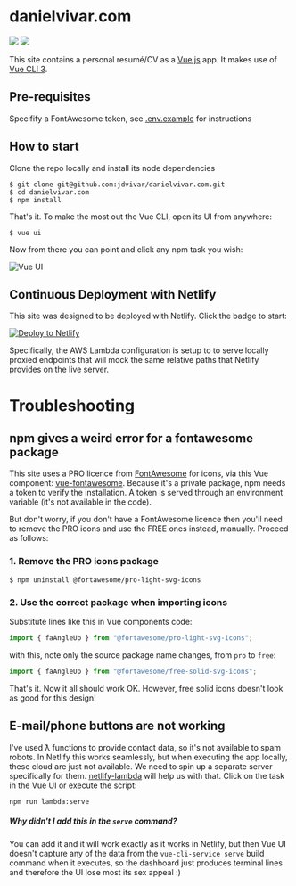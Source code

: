 # danielvivar.com

<a class="badge-align" href="https://www.codacy.com?utm_source=git@bitbucket.org&amp;utm_medium=referral&amp;utm_content=jdvivar/danielvivar.com&amp;utm_campaign=Badge_Grade"><img src="https://api.codacy.com/project/badge/Grade/82359b0132e64877b0285c561a6b07aa"/></a>
<a href="https://www.netlify.com">
  <img src="https://www.netlify.com/img/global/badges/netlify-color-accent.svg"/>
</a>

This site contains a personal resumé/CV as a [Vue.js](https://github.com/vuejs/vue) app. It makes use of [Vue CLI 3](https://github.com/vuejs/vue-cli).

## Pre-requisites
Specifify a FontAwesome token, see [.env.example](.env.example) for instructions

## How to start

Clone the repo locally and install its node dependencies
```
$ git clone git@github.com:jdvivar/danielvivar.com.git
$ cd danielvivar.com
$ npm install
```

That's it. To make the most out the Vue CLI, open its UI from anywhere:
```
$ vue ui
```
Now from there you can point and click any npm task you wish:

![Vue UI](https://i.imgur.com/16QWIBe.png)

## Continuous Deployment with Netlify

This site was designed to be deployed with Netlify. Click the badge to start:

[![Deploy to Netlify](https://www.netlify.com/img/deploy/button.svg)](https://app.netlify.com/start/deploy?repository=https://github.com/jdvivar/danielvivar.com)

Specifically, the AWS Lambda configuration is setup to to serve locally proxied endpoints that will mock the same relative paths that Netlify provides on the live server.

# Troubleshooting

## npm gives a weird error for a fontawesome package

This site uses a PRO licence from [FontAwesome](https://fontawesome.com/) for icons, via this Vue component: [vue-fontawesome](https://github.com/FortAwesome/vue-fontawesome). Because it's a private package, npm needs a token to verify the installation. A token is served through an environment variable (it's not available in the code).

But don't worry, if you don't have a FontAwesome licence then you'll need to remove the PRO icons and use the FREE ones instead, manually. Proceed as follows:
### 1. Remove the PRO icons package
```
$ npm uninstall @fortawesome/pro-light-svg-icons
```
### 2. Use the correct package when importing icons
Substitute lines like this in Vue components code:
```js
import { faAngleUp } from "@fortawesome/pro-light-svg-icons";
```
with this, note only the source package name changes, from `pro` to `free`:
```js
import { faAngleUp } from "@fortawesome/free-solid-svg-icons";
```

That's it. Now it all should work OK. However, free solid icons doesn't look as good for this design!

## E-mail/phone buttons are not working

I've used ƛ functions to provide contact data, so it's not available to spam robots. In Netlify this works seamlessly, but when executing the app locally, these cloud are just not available. We need to spin up a separate server specifically for them. [netlify-lambda](https://github.com/netlify/netlify-lambda) will help us with that. Click on the task in the Vue UI or execute the script:
```
npm run lambda:serve
```
##### Why didn't I add this in the `serve` command?
You can add it and it will work exactly as it works in Netlify, but then Vue UI doesn't capture any of the data from the `vue-cli-service serve` build command when it executes, so the dashboard just produces terminal lines and therefore the UI lose most its sex appeal :)
